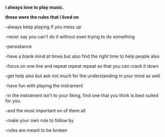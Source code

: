 <html>
  <title>
  *My musical rules*
  </title>
   <body>
  
   **i always love to play music.**
   
   **these were the rules that i lived on**
   
   -always keep playing if you mess up
   
   -never say you can't do it without even trying to do something
   
   -persistance
   
   -have a blank mind at times but also find the right time to help people also
   
   -focus on one line and repeat repeat repeat so that you can crack it down
   
   -get help also but ask not much for the understanding in your mind as well
   
   -have fun with playing the instrament
   
   -in the instrament isn't to your liking, find one that you think is best suited for you.
   
   -and the most important on of them all
   
   -make your own rule to follow by
   
   -rules are meant to be broken
   </body>
</html>
   
   
